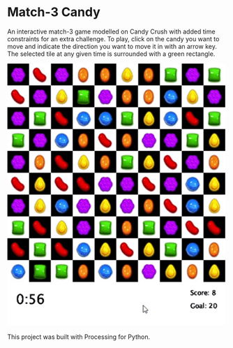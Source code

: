 # Match-3 Candy

An interactive match-3 game modelled on Candy Crush with added time constraints for an extra challenge. To play, click on the candy you want to move and indicate the direction you want to move it in with an arrow key. The selected tile at any given time is surrounded with a green rectangle.

<img src = "introcs.gif" width = 500>

This project was built with Processing for Python. 
